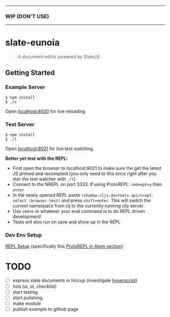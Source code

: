 
---
### WIP (DON'T USE)
---

# slate-eunoia

> A document editor powered by SlateJS


## Getting Started

### Example Server

```
$ npm install
$ ./s
```

Open [localhost:8020](http://localhost:8020/) for live reloading

### Test Server

```
$ npm install
$ ./t
```

Open [localhost:8021](http://localhost:8021/) for live test watching.

**Better yet test with the REPL:**
- First open the browser to localhost:8021 to make sure the get the latest JS primed and recompiled (you only need to this once right after you star the test watcher with `./t`)
- Connect to the NREPL on port 3333. If using ProtoREPL: `cmd+opt+y` then `enter`
- In the newly opened REPL paste `(shadow.cljs.devtools.api/nrepl-select :browser-test)` and press `shift+enter`. This will switch the current namespace from clj to the currently running cljs server.
- Use `cmd+e` or whatever your eval command is to do REPL driven development!
- Tests will also run on save and show up in the REPL

### Dev Env Setup

[REPL Setup](https://medium.com/@loganpowell/clojurescript-development-for-javascript-developers-in-atom-with-shadow-cljs-and-protorepl-ec5e38e3de26) (specifically this [ProtoREPL in Atom section](https://gist.github.com/jasongilman/d1f70507bed021b48625))

# TODO

- [ ] express slate documents in hiccup (investigate [hyperscript](https://github.com/ianstormtaylor/slate/blob/master/docs/reference/slate-hyperscript/index.md))
- [ ] lists (ul, ol, checklist)
- [ ] start testing
- [ ] start polishing
- [ ] make module
- [ ] publish example to github page
